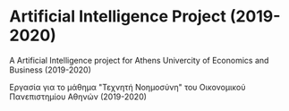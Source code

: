 # Artificial Intelligence Project (2019-2020)
Α Artificial Intelligence project for Athens Univercity of Economics and Business (2019-2020)

Εργασία για το μάθημα "Τεχνητή Νοημοσύνη" του Οικονομικού Πανεπιστημίου Αθηνών (2019-2020)
